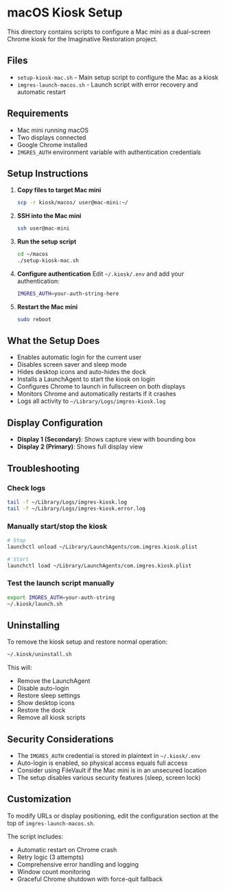 # macOS Kiosk Setup

This directory contains scripts to configure a Mac mini as a dual-screen Chrome kiosk for the Imaginative Restoration project.

## Files

- `setup-kiosk-mac.sh` - Main setup script to configure the Mac as a kiosk
- `imgres-launch-macos.sh` - Launch script with error recovery and automatic restart

## Requirements

- Mac mini running macOS
- Two displays connected
- Google Chrome installed
- `IMGRES_AUTH` environment variable with authentication credentials

## Setup Instructions

1. **Copy files to target Mac mini**
   ```bash
   scp -r kiosk/macos/ user@mac-mini:~/
   ```

2. **SSH into the Mac mini**
   ```bash
   ssh user@mac-mini
   ```

3. **Run the setup script**
   ```bash
   cd ~/macos
   ./setup-kiosk-mac.sh
   ```

4. **Configure authentication**
   Edit `~/.kiosk/.env` and add your authentication:
   ```bash
   IMGRES_AUTH=your-auth-string-here
   ```

5. **Restart the Mac mini**
   ```bash
   sudo reboot
   ```

## What the Setup Does

- Enables automatic login for the current user
- Disables screen saver and sleep mode
- Hides desktop icons and auto-hides the dock
- Installs a LaunchAgent to start the kiosk on login
- Configures Chrome to launch in fullscreen on both displays
- Monitors Chrome and automatically restarts if it crashes
- Logs all activity to `~/Library/Logs/imgres-kiosk.log`

## Display Configuration

- **Display 1 (Secondary)**: Shows capture view with bounding box
- **Display 2 (Primary)**: Shows full display view

## Troubleshooting

### Check logs
```bash
tail -f ~/Library/Logs/imgres-kiosk.log
tail -f ~/Library/Logs/imgres-kiosk.error.log
```

### Manually start/stop the kiosk
```bash
# Stop
launchctl unload ~/Library/LaunchAgents/com.imgres.kiosk.plist

# Start
launchctl load ~/Library/LaunchAgents/com.imgres.kiosk.plist
```

### Test the launch script manually
```bash
export IMGRES_AUTH=your-auth-string
~/.kiosk/launch.sh
```

## Uninstalling

To remove the kiosk setup and restore normal operation:

```bash
~/.kiosk/uninstall.sh
```

This will:
- Remove the LaunchAgent
- Disable auto-login
- Restore sleep settings
- Show desktop icons
- Restore the dock
- Remove all kiosk scripts

## Security Considerations

- The `IMGRES_AUTH` credential is stored in plaintext in `~/.kiosk/.env`
- Auto-login is enabled, so physical access equals full access
- Consider using FileVault if the Mac mini is in an unsecured location
- The setup disables various security features (sleep, screen lock)

## Customization

To modify URLs or display positioning, edit the configuration section at the top of `imgres-launch-macos.sh`.

The script includes:
- Automatic restart on Chrome crash
- Retry logic (3 attempts)
- Comprehensive error handling and logging
- Window count monitoring
- Graceful Chrome shutdown with force-quit fallback